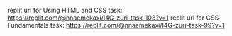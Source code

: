 replit url for Using HTML and CSS task: https://replit.com/@nnaemekaxi/I4G-zuri-task-103?v=1
replit url for CSS Fundamentals task: https://replit.com/@nnaemekaxi/I4G-zuri-task-99?v=1

